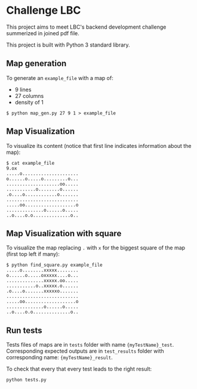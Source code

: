 # Challenge LBC

This project aims to meet LBC's backend development challenge summerized in joined pdf file.

This project is built with Python 3 standard library.

## Map generation

To generate an `example_file` with a map of:
* 9 lines
* 27 columns
* density of 1

```
$ python map_gen.py 27 9 1 > example_file
```

## Map Visualization

To visualize its content (notice that first line indicates information about the map):

```
$ cat example_file
9.ox
.....o.....................
o......o.....o.........o...
....................oo.....
...........o........o......
.o....o............o.......
...........................
.....oo...................o
..............o......o.....
..o....o.o..............o..
```

## Map Visualization with square

To visualize the map replacing `.` with `x` for the biggest square of the map (first top left if many):

```
$ python find_square.py example_file
.....o........xxxxx........
o......o.....oxxxxx....o...
..............xxxxx.oo.....
...........o..xxxxx.o......
.o....o.......xxxxxo.......
...........................
.....oo...................o
..............o......o.....
..o....o.o..............o..
```

## Run tests

Tests files of maps are in `tests` folder with name `{myTestName}_test`. Corresponding expected outputs are in `test_results` folder with corresponding name: `{myTestName}_result`.

To check that every that every test leads to the right result:

```
python tests.py
```
